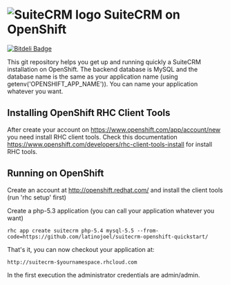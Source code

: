 ![SuiteCRM logo](http://suitecrm.com/templates/jsn_air_pro/images/colors/red/logo.png) SuiteCRM on OpenShift
======================

[![Bitdeli Badge](https://d2weczhvl823v0.cloudfront.net/latinojoel/suitecrm-openshift-quickstart/trend.png)](https://bitdeli.com/free "Bitdeli Badge")

This git repository helps you get up and running quickly a SuiteCRM installation
on OpenShift. The backend database is MySQL and the database name is the 
same as your application name (using getenv('OPENSHIFT_APP_NAME')).  You can name
your application whatever you want.


Installing OpenShift RHC Client Tools
-------------------------------------
After create your account on https://www.openshift.com/app/account/new you need install RHC client tools. Check this documentation https://www.openshift.com/developers/rhc-client-tools-install for install RHC tools.



Running on OpenShift
----------------------------

Create an account at http://openshift.redhat.com/ and install the client tools (run 'rhc setup' first)

Create a php-5.3 application (you can call your application whatever you want)

    rhc app create suitecrm php-5.4 mysql-5.5 --from-code=https://github.com/latinojoel/suitecrm-openshift-quickstart/

That's it, you can now checkout your application at:

    http://suitecrm-$yournamespace.rhcloud.com
    
In the first execution the administrator credentials are admin/admin.
